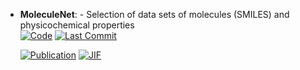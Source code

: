 



- **MoleculeNet**: - Selection of data sets of molecules (SMILES) and physicochemical properties  
    [![Code](https://img.shields.io/github/stars/GLambard/Molecules_Dataset_Collection?tab=readme-ov-file?style=for-the-badge&logo=github)](https://github.com/GLambard/Molecules_Dataset_Collection?tab=readme-ov-file) 
    [![Last Commit](https://img.shields.io/github/last-commit/GLambard/Molecules_Dataset_Collection?tab=readme-ov-file?style=for-the-badge&logo=github)](https://github.com/GLambard/Molecules_Dataset_Collection?tab=readme-ov-file) 

    [![Publication](https://img.shields.io/badge/Publication-Citations:1586-blue?style=for-the-badge&logo=bookstack)](https://doi.org/10.1039/c7sc02664a) 
    [![JIF](https://img.shields.io/badge/Impact_Factor-7.60-purple?style=for-the-badge&logo=academia)](https://doi.org/10.1039/c7sc02664a)


